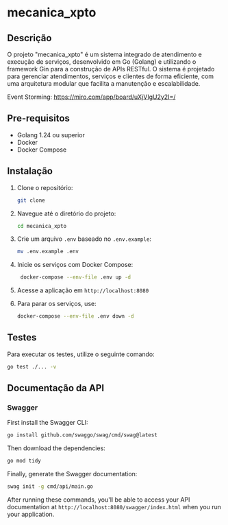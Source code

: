 # mecanica_xpto

## Descrição
O projeto "mecanica_xpto" é um sistema integrado de atendimento e execução de serviços, desenvolvido em Go (Golang) e utilizando o framework Gin para a construção de APIs RESTful. O sistema é projetado para gerenciar atendimentos, serviços e clientes de forma eficiente, com uma arquitetura modular que facilita a manutenção e escalabilidade.

Event Storming: https://miro.com/app/board/uXjVIgU2y2I=/

## Pre-requisitos
- Golang 1.24 ou superior
- Docker
- Docker Compose

## Instalação
1. Clone o repositório:
   ```bash
   git clone
2. Navegue até o diretório do projeto:
   ```bash
   cd mecanica_xpto
   ```
3. Crie um arquivo `.env` baseado no `.env.example`:
   ```bash 
   mv .env.example .env
   ```
4. Inicie os serviços com Docker Compose:
   ```bash
    docker-compose --env-file .env up -d
    ```
5. Acesse a aplicação em `http://localhost:8080`

6. Para parar os serviços, use:
   ```bash
   docker-compose --env-file .env down -d
   ```
## Testes
Para executar os testes, utilize o seguinte comando:

```bash
go test ./... -v
```
## Documentação da API

### Swagger
First install the Swagger CLI:

```bash
go install github.com/swaggo/swag/cmd/swag@latest
```

Then download the dependencies:
```bash
go mod tidy
```

Finally, generate the Swagger documentation:

```bash
swag init -g cmd/api/main.go
```

After running these commands, you'll be able to access your API documentation at `http://localhost:8080/swagger/index.html` when you run your application.

